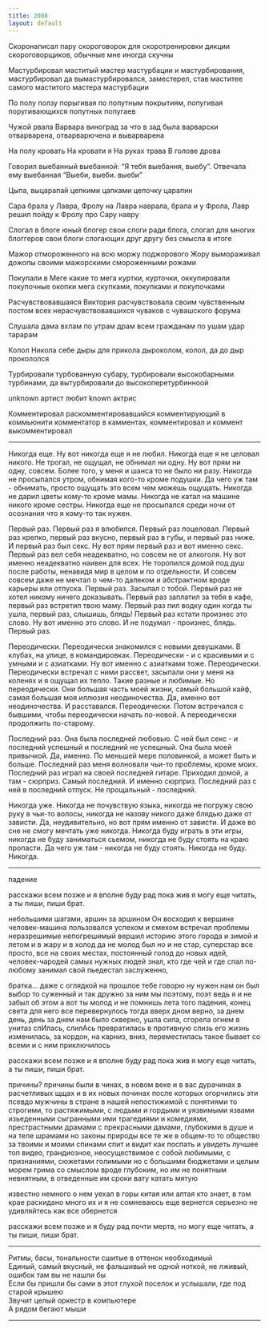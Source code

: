 ```yaml
---
title: 2008
layout: default
---
```


Скоронаписал пару скороговорок для скоротренировки дикции скороговорщиков, обычные мне иногда скучны

Мастурбировал маститый мастер мастурбации и мастурбирования, мастурбировал да вымастурбировался, заместерел, став маститее самого маститого мастера мастурбации

По полу ползу порыгивая по попутным покрытиям, попугивая поругивающихся попутных попугаев

Чужой рвала Варвара виноград за что в зад была варварски отварварена, отварварючена и выварварена

На полу кровать На кровати я На руках трава В голове дрова 

Говорил выебанный выебанной: “Я тебя выебання, выебу”. Отвечала ему выебанная “Выеби, выеби. выеби”

Цыпа, выцарапай цепкими цапками цепочку царапин

Сара брала у Лавра, Фролу на Лавра наврала, брала и у Фрола, Лавр решил пойду к Фролу про Сару навру

Слогал в блоге юный блогер свои слоги ради блога, слогал для многих блоггеров свои блоги слогающих друг другу без смысла в итоге

Мажор отмороженного на всю моржу поджорового Жору вымораживал дожопы своими мажорскими смороженными рожами

Покупали в Меге какие то мега куртки, курточки, оккупировали покупочные окопки мега скупками, покупками и покупочками

Расчувствовавшаяся Виктория расчувствовала своим чувственным постом всех нерасчувствовавшихся чуваков с чувашского форума

Слушала дама вхлам по утрам драм всем гражданам по ушам удар тарарам

Колол Никола себе дыры для прикола дыроколом, колол, да до дыр прокололся

Турбировали турбованную субару, турбировали высокобарными турбинами, да вытурбировали до высокоперетурбинноой

unknown артист любит known актрис

Комментировал раскомментировавшийся комментирующий в коммьюнити комментатор в камментах, комментировал и коммент выкомментировал

***

Никогда еще. Ну вот никогда еще я не любил. Никогда еще я не целовал никого. Не трогал, не ощущал, не обнимал ни одну. Ну вот прям ни одну, совсем. Более того, у меня и шанса то не было ни разу. Никогда не просыпался утром, обнимая кого-то кроме подушки. Да чего уж там - обнимать, просто ощущать это всем чем можешь ощущать. Никогда не дарил цветы кому-то кроме мамы. Никогда не катал на машине никого кроме сестры. Никогда еще не просыпался среди ночи от осознания что я кому-то так нужен.

Первый раз. Первый раз я влюбился. Первый раз поцеловал. Первый раз крепко, первый раз вкусно, первый раз в губы, и первый раз ниже. И первый раз был секс. Ну вот прям первый раз и вот именно секс. Первый раз вел себя неадекватно, но совсем не от алкоголя. Ну вот именно неадекватно наивен для всех. Не торопился домой под душ после работы, ненавидя мир в целом и по отдельности. И совсем совсем даже не мечтал о чем-то далеком и абстрактном вроде карьеры или отпуска. Первый раз. Засыпал с тобой. Первый раз не хотел никому ничего доказывать. Первый раз заплатил за тебя в кафе, первый раз встретил твою маму. Первый раз пил водку один когда ты ушла, первый раз, слышишь, блядь! Первый раз кстати произнес это слово. Ну вот именно это слово. И не подумал - произнес, блядь. Первый раз.

Переодически. Переодически знакомился с новыми девушками. В клубах, на улице, в командировках. Переодически - и с красивыми и с умными и с азиатками. Ну вот именно с азиатками тоже. Переодически. Переодически встречал с ними рассвет, засыпали они у меня на коленях и я ощущал их тепло. Такие разные и любимые. Но переодически. Они большая часть моей жизни, самый большой кайф, самая большая моя иллюзия неодиночества. Да, именно вот неодиночества. И расставался. Переодически. Потом встречался с бывшими, чтобы переодически начать по-новой. А переодически продолжить по-старому.

Последний раз. Она была последней любовью. С ней был секс - и последний успешный и последний не успешный. Она была моей привычкой. Да, именно. По меньшей мере половинкой, а может быть и больше. Последний раз меня волновали чьи-то проблемы, кроме моих. Последний раз играл на своей последней гитаре. Приходил домой, а там - сюрприз. Самый последний. И именно сюрприз. Последний раз с ней в последний отпуск. Не прощальный - последний. 

Никогда уже. Никогда не почувствую языка, никогда не погружу свою руку в чьи-то волосы, никогда не назову никого даже блядью даже от зависти. Да, неудивительно, но вот прям именно от зависти. И даже во сне не смогу мечтать уже никогда. Никогда буду играть в эти игры, никогда не буду заниматься сьемом, никогда не буду стоять на краю пропасти. Да чего уж там - никогда не буду стоять. Никогда не буду. Никогда.

***

падение

расскажи всем позже и я вполне буду рад
пока жив я могу еще читать, а ты пиши, пиши брат.


небольшими шагами, аршин за аршином
Он восходил к вершине
человек-машина
пользовался успехом и смехом встречал проблемы
неразрешимые
непогрешимый
вершил историю этого города и зимой и летом и в жару и в холод
да не молод был но и не стар, суперстар
все просто, все на своих местах, 
постоянный голод
до новых идей,
человек-чародей
самых нужных людей знал, кто где чей и где спал
по-любому занимал свой пьедестал заслуженно, 

братка... 
даже с оглядкой на прошлое тебе говорю
ну нужен нам он был
выбор то суженный и
так дружно за ним мы поэтому,
поэт ведь я и не забыл об этом
а вот ты молод и не помнишь лета того
падения, конец света для него
все перевернулось тогда вверх дном
верно, за днем день, день за днем 
нам было скверно, ушла сила, сгорела огнем
в унитаз слИлась, слилАсь превратилась в противную слизь
его жизнь изменилась,
за кордон, на карниз, вниз, переместилась
такое бывает со всеми и с ним приключилось


расскажи всем позже и я вполне буду рад
пока жив я могу еще читать, а ты пиши, пиши брат.



причины? причины были
в чинах, в новом веке и в вас дурачинах
в расчетливых щщах и в их новых починах
после которых огорчились эти псевдо мужчины
в стране в нашей непостижимой
с понятиями то строгими, то растяжимыми,
с людьми
и гордыми и уязвимыми
язвами изьеденными
сыгранными ими трагедиями и комедиями,
престрастными драмами
с прекрасными дамами, 
глубокими в душе и на теле шрамами
но законы природы все те же в общем-то
то общество за твоими и моими спинами
спит и видит
как поспать и увидеть
лучшее топ видео, грандиозное, неосуществимое
с собой любимыми, с признаниями, сюжетами голимыми 
но с большими бюджетами и целым морем грима
со смыслом вроде глубоким, но им не понятным
невнятным, в отведенные им сроки
вату катать мятую


известно немного о нем уехал в горы китая
или алтая кто знает, в том крае раскидано много их
и я не сомневаюсь еще вернется
серьезно
не удивляйтесь как все обернется

расскажи всем позже и я буду рад
почти мертв, но могу еще читать, а ты пиши, пиши брат.

***

Ритмы, басы, тональности сшитые в оттенок необходимый  
Единый, самый вкусный, не фальшивый не одной ноткой, не лживый, ошибок там вы не нашли бы  
Если бы пришли бы сами в этот глухой поселок и услышали, где под старой крышею  
Звучит целый оркестр в компьютере  
А рядом бегают мыши  

***

